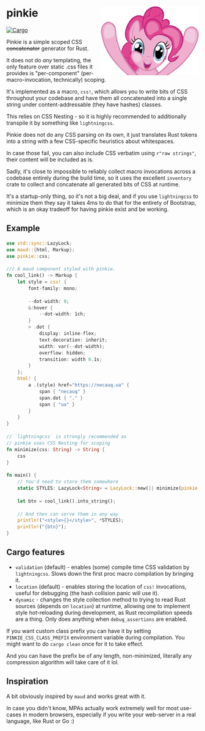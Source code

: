 # <img align="right" src="pinkie.png" alt="CSS is shiny." title="CSS is shiny."> pinkie
[![Cargo](https://img.shields.io/crates/v/pinkie.svg)](https://crates.io/crates/pinkie)

Pinkie is a simple scoped CSS ~~concatenator~~ generator for Rust.

It does not do _any_ templating, the only feature over static .css files it
provides is "per-component" (per-macro-invocation, technically) scoping.

It's implemented as a macro, `css!`, which allows you to write bits of CSS
throughout your codebase and have them all concatenated into a single string
under content-addressable (they have hashes) classes.

This relies on CSS Nesting - so it is highly recommended to additionally
transpile it by something like `lightningcss`.

Pinkie does not do any CSS parsing on its own, it just translates Rust tokens
into a string with a few CSS-specific heuristics about whitespaces.

In case those fail, you can also include CSS verbatim using `r"raw strings"`,
their content will be included as is.

Sadly, it's close to impossible to reliably collect macro invocations across
a codebase entirely during the build time, so it uses the excellent `inventory`
crate to collect and concatenate all generated bits of CSS at runtime.

It's a startup-only thing, so it's not a big deal, and if you use
`lightningcss` to minimize them they say it takes 4ms to do that for the
entirety of Bootstrap, which is an okay tradeoff for having pinkie exist and be
working.

## Example
```rust
use std::sync::LazyLock;
use maud::{html, Markup};
use pinkie::css;

/// A maud component styled with pinkie.
fn cool_link() -> Markup {
    let style = css! {
        font-family: mono;

        --dot-width: 0;
        &:hover {
            --dot-width: 1ch;
        }
        > .dot {
            display: inline-flex;
            text-decoration: inherit;
            width: var(--dot-width);
            overflow: hidden;
            transition: width 0.1s;
        }
    };
    html! {
        a .(style) href="https://necauq.ua" {
            span { "necauq" }
            span.dot { "." }
            span { "ua" }
        }
    }
}

// `lightningcss` is strongly recommended as
// pinkie uses CSS Nesting for scoping
fn minimize(css: String) -> String {
    css
}

fn main() {
    // You'd need to store them somewhere
    static STYLES: LazyLock<String> = LazyLock::new(|| minimize(pinkie::collect()));

    let btn = cool_link().into_string();

    // And then can serve them in any way
    println!("<style>{}</style>", *STYLES);
    println!("{btn}");
}
```

## Cargo features
- `validation` (default) - enables (some) compile time CSS validation by
  `lightningcss`. Slows down the first proc macro compilation by bringing it.
- `location` (default) - enables storing the location of `css!` invocations,
  useful for debugging (the hash collision panic will use it).
- `dynamic` - changes the style collection method to trying to read Rust
  sources (depends on `location`) at runtime, allowing one to implement style
  hot-reloading during development, as Rust recompilation speeds are a thing.
  Only does anything when `debug_assertions` are enabled.

If you want custom class prefix you can have it by setting
`PINKIE_CSS_CLASS_PREFIX` environment variable during compilation.
You might want to do `cargo clean` once for it to take effect.

And you can have the prefix be of any length, non-minimized, literally any
compression algorithm will take care of it lol.

## Inspiration
A bit obviously inspired by `maud` and works great with it.

In case you didn't know, MPAs actually work extremely well for most use-cases
in modern browsers, especially if you write your web-server in a real language,
like Rust or Go :)
